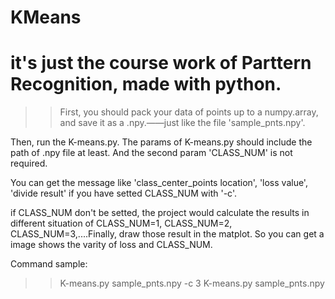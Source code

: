 # KMeans
it's just the course work of Parttern Recognition, made with python.
===
>>First, you should pack your data of points up to a numpy.array, and save it as a .npy.——just like the file 'sample_pnts.npy'.
   
  Then, run the K-means.py. The params of K-means.py should include the path of .npy file at least. And the second param 'CLASS_NUM' is not required.
   
  You can get the message like 'class_center_points location', 'loss value', 'divide result' if you have setted CLASS_NUM with '-c'.
   
  if CLASS_NUM don't be setted, the project would calculate the results in different situation of CLASS_NUM=1, CLASS_NUM=2, CLASS_NUM=3,....Finally, draw those result in the matplot. So you can get a image shows the varity of loss and CLASS_NUM.
  
Command sample:
>>K-means.py  sample_pnts.npy -c 3
>>K-means.py sample_pnts.npy

